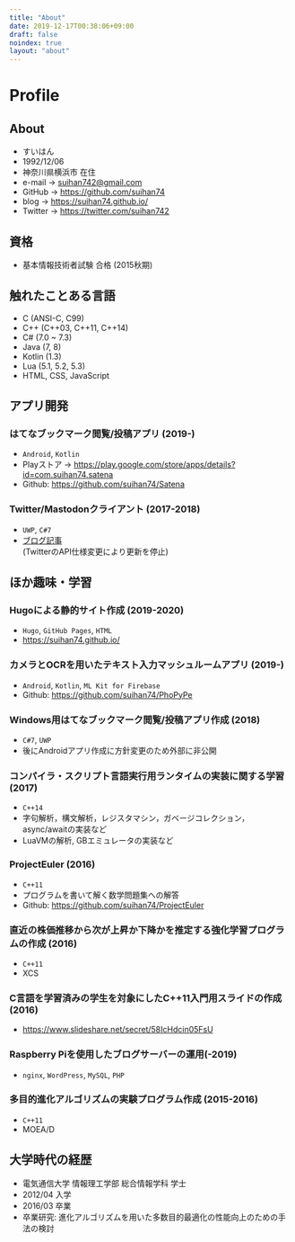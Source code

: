```yaml
---
title: "About"
date: 2019-12-17T00:38:06+09:00
draft: false
noindex: true
layout: "about"
---
```


# Profile

## About

- すいはん
- 1992/12/06
- 神奈川県横浜市 在住
- e-mail -> suihan742@gmail.com
- GitHub -> https://github.com/suihan74
- blog -> https://suihan74.github.io/
- Twitter -> https://twitter.com/suihan742

## 資格

- 基本情報技術者試験 合格 (2015秋期)

## 触れたことある言語

- C (ANSI-C, C99)
- C++ (C++03, C++11, C++14)
- C# (7.0 ~ 7.3)
- Java (7, 8)
- Kotlin (1.3)
- Lua (5.1, 5.2, 5.3)
- HTML, CSS, JavaScript

## アプリ開発

### はてなブックマーク閲覧/投稿アプリ (2019-)

- `Android`, `Kotlin`
- Playストア -> https://play.google.com/store/apps/details?id=com.suihan74.satena
- Github: https://github.com/suihan74/Satena

### Twitter/Mastodonクライアント (2017-2018)

- `UWP`, `C#7`
- [ブログ記事](/posts/2019/06_10_00_suihan_twit_2/)  
    (TwitterのAPI仕様変更により更新を停止)

## ほか趣味・学習

### Hugoによる静的サイト作成 (2019-2020)

- `Hugo`, `GitHub Pages`, `HTML`
- https://suihan74.github.io/

### カメラとOCRを用いたテキスト入力マッシュルームアプリ (2019-)

- `Android`, `Kotlin`, `ML Kit for Firebase`
- Github: https://github.com/suihan74/PhoPyPe

### Windows用はてなブックマーク閲覧/投稿アプリ作成 (2018)

- `C#7`, `UWP`
- 後にAndroidアプリ作成に方針変更のため外部に非公開

### コンパイラ・スクリプト言語実行用ランタイムの実装に関する学習 (2017)

- `C++14`
- 字句解析，構文解析，レジスタマシン，ガベージコレクション，async/awaitの実装など
- LuaVMの解析, GBエミュレータの実装など

### ProjectEuler (2016)

- `C++11`
- プログラムを書いて解く数学問題集への解答
- Github: https://github.com/suihan74/ProjectEuler

### 直近の株価推移から次が上昇か下降かを推定する強化学習プログラムの作成 (2016)

- `C++11`
- XCS

### C言語を学習済みの学生を対象にしたC++11入門用スライドの作成 (2016)

- https://www.slideshare.net/secret/58IcHdcin05FsU

### Raspberry Piを使用したブログサーバーの運用(-2019)

- `nginx`, `WordPress`, `MySQL`, `PHP`

### 多目的進化アルゴリズムの実験プログラム作成 (2015-2016)

- `C++11`
- MOEA/D

## 大学時代の経歴

- 電気通信大学 情報理工学部 総合情報学科 学士
- 2012/04 入学
- 2016/03 卒業
- 卒業研究: 進化アルゴリズムを用いた多数目的最適化の性能向上のための手法の検討

